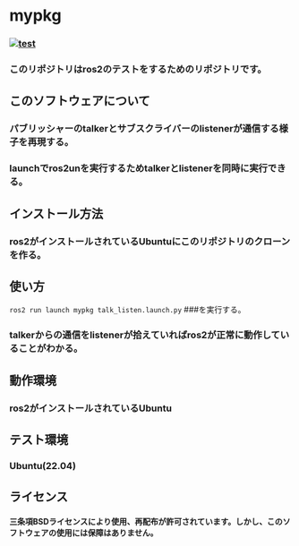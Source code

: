 # mypkg
### [![test](https://github.com/21c1041yukikumazawa/mypkg/actions/workflows/test.yml/badge.svg)](https://github.com/21c1041yukikumazawa/mypkg/actions/workflows/test.yml)
### このリポジトリはros2のテストをするためのリポジトリです。　　
## このソフトウェアについて
### パブリッシャーのtalkerとサブスクライバーのlistenerが通信する様子を再現する。
### launchでros2unを実行するためtalkerとlistenerを同時に実行できる。
## インストール方法
### ros2がインストールされているUbuntuにこのリポジトリのクローンを作る。
## 使い方
```ros2 run launch mypkg talk_listen.launch.py```
###を実行する。
### talkerからの通信をlistenerが拾えていればros2が正常に動作していることがわかる。 
## 動作環境  
### ros2がインストールされているUbuntu
## テスト環境
### Ubuntu(22.04)
### 
## ライセンス   
#### 三条項BSDライセンスにより使用、再配布が許可されています。しかし、このソフトウェアの使用には保障はありません。
